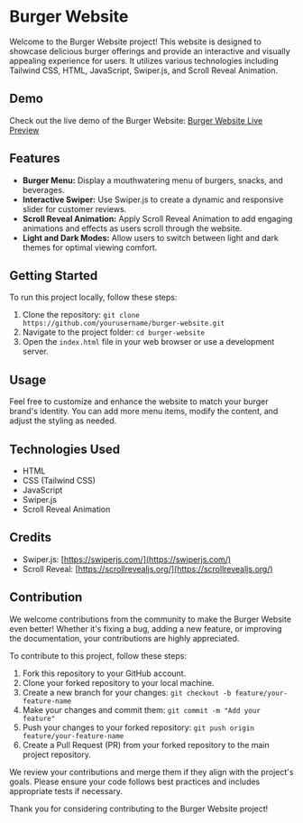 # Burger Website

Welcome to the Burger Website project! This website is designed to showcase delicious burger offerings and provide an interactive and visually appealing experience for users. It utilizes various technologies including Tailwind CSS, HTML, JavaScript, Swiper.js, and Scroll Reveal Animation.


## Demo

Check out the live demo of the Burger Website: [Burger Website Live Preview](https://burger785.netlify.app/)

## Features

- **Burger Menu:** Display a mouthwatering menu of burgers, snacks, and beverages.
- **Interactive Swiper:** Use Swiper.js to create a dynamic and responsive slider for customer reviews.
- **Scroll Reveal Animation:** Apply Scroll Reveal Animation to add engaging animations and effects as users scroll through the website.
- **Light and Dark Modes:** Allow users to switch between light and dark themes for optimal viewing comfort.



## Getting Started

To run this project locally, follow these steps:

1. Clone the repository: `git clone https://github.com/yourusername/burger-website.git`
2. Navigate to the project folder: `cd burger-website`
3. Open the `index.html` file in your web browser or use a development server.

## Usage

Feel free to customize and enhance the website to match your burger brand's identity. You can add more menu items, modify the content, and adjust the styling as needed.

## Technologies Used

- HTML
- CSS (Tailwind CSS)
- JavaScript
- Swiper.js
- Scroll Reveal Animation

## Credits

- Swiper.js: [https://swiperjs.com/](https://swiperjs.com/)
- Scroll Reveal: [https://scrollrevealjs.org/](https://scrollrevealjs.org/)


## Contribution

We welcome contributions from the community to make the Burger Website even better! Whether it's fixing a bug, adding a new feature, or improving the documentation, your contributions are highly appreciated.

To contribute to this project, follow these steps:

1. Fork this repository to your GitHub account.
2. Clone your forked repository to your local machine.
3. Create a new branch for your changes: `git checkout -b feature/your-feature-name`
4. Make your changes and commit them: `git commit -m "Add your feature"`
5. Push your changes to your forked repository: `git push origin feature/your-feature-name`
6. Create a Pull Request (PR) from your forked repository to the main project repository.

We review your contributions and merge them if they align with the project's goals. Please ensure your code follows best practices and includes appropriate tests if necessary.

Thank you for considering contributing to the Burger Website project!


